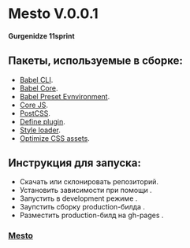 # Mesto V.0.0.1
#### Gurgenidze 11sprint
## Пакеты, используемые в сборке:
* [Babel CLI](https://babeljs.io/docs/en/babel-cli#docsNav).
* [Babel Core](https://babeljs.io/docs/en/babel-core).
* [Babel Preset Evnvironment](https://babeljs.io/docs/en/babel-preset-env#docsNav).
* [Сore JS](https://github.com/zloirock/core-js#readme).
* [PostCSS](https://postcss.org/).
* [Define plugin](https://webpack.js.org/plugins/define-plugin/).
* [Style loader](https://github.com/webpack-contrib/style-loader).
* [Optimize CSS assets](https://www.npmjs.com/package/optimize-css-assets-webpack-plugin).
## Инструкция для запуска:
* Скачать или склонировать репозиторий.
* Установить зависимости при помощи <npm i>.
* Запустить в development режиме <npm run dev>.
* Заупстить сборку production-билда <npm run build>.
* Разместить production-билд на gh-pages <npm run deploy>.
### [Mesto](https://github.com/rugurgenidze/11sprint.github.io.git)